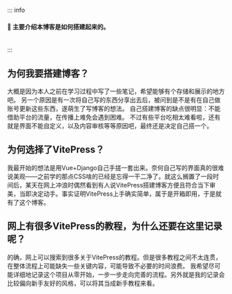 ::: info
#### 📝 主要介绍本博客是如何搭建起来的。
<br/>
:::

## 为何我要搭建博客？

大概是因为本人之前在学习过程中写了一些笔记，希望能够有个存储和展示的地方吧。
另一个原因是有一次将自己写的东西分享出去后，被问到是不是有在自己做账号更新这些东西，遂萌生了写博客的想法。
自己搭建博客的缺点很明显：不能借助平台的流量，在传播上难免会遇到困难。
不过有些平台吃相太难看啦，还有就是界面不能自定义，以及内容审核等等原因吧，最终还是决定自己搭一个。

## 为何选择了VitePress？

我最开始的想法是用Vue+Django自己手搓一套出来。奈何自己写的界面真的很难说美观——之前学的那点CSS啥的已经是忘得一干二净了。就这么搁置了一段时间后，某天在网上冲浪时偶然看到有人说VitePress搭建博客方便且符合当下审美，当即决定动手。事实证明VitePress上手确实简单，属于是开箱即用，于是就有了这个博客。

## 网上有很多VitePress的教程，为什么还要在这里记录呢？

的确，网上可以搜索到很多关于VitePress的教程。但是很多教程之间不太连贯，在整体流程上可能缺失一些关键内容，可能导致不必要的时间浪费。
我希望尽可能详细地记录这个项目从零开始，一步一步走向完善的流程。另外就是我的记录会比较偏向新手友好的风格，可以将其当成新手教程来看。
